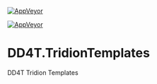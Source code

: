 [![AppVeyor](https://ci.appveyor.com/api/projects/status/github/dd4t/DD4T.TridionTemplates?branch=master&svg=true&passingText=master)](https://ci.appveyor.com/project/DD4T/dd4t-2-templates)

[![AppVeyor](https://ci.appveyor.com/api/projects/status/github/dd4t/DD4T.TridionTemplates?branch=develop&svg=true&passingText=develop)](https://ci.appveyor.com/project/DD4T/dd4t-2-templates)

# DD4T.TridionTemplates
DD4T Tridion Templates
